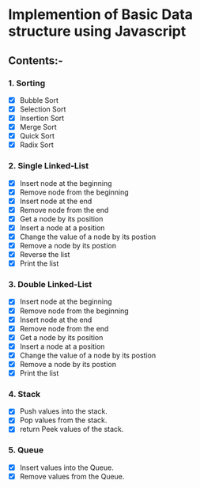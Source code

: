 # Implemention of Basic Data structure using Javascript

## Contents:-

### 1. Sorting

- [x] Bubble Sort
- [x] Selection Sort
- [x] Insertion Sort
- [x] Merge Sort
- [x] Quick Sort
- [x] Radix Sort

### 2. Single Linked-List

- [x] Insert node at the beginning
- [x] Remove node from the beginning
- [x] Insert node at the end
- [x] Remove node from the end
- [x] Get a node by its position
- [x] Insert a node at a position
- [x] Change the value of a node by its postion
- [x] Remove a node by its postion
- [x] Reverse the list
- [x] Print the list

### 3. Double Linked-List

- [x] Insert node at the beginning
- [x] Remove node from the beginning
- [x] Insert node at the end
- [x] Remove node from the end
- [x] Get a node by its position
- [x] Insert a node at a position
- [x] Change the value of a node by its postion
- [x] Remove a node by its postion
- [x] Print the list

### 4. Stack

- [x] Push values into the stack.
- [x] Pop values from the stack.
- [x] return Peek values of the stack.

### 5. Queue

- [x] Insert values into the Queue.
- [x] Remove values from the Queue.
